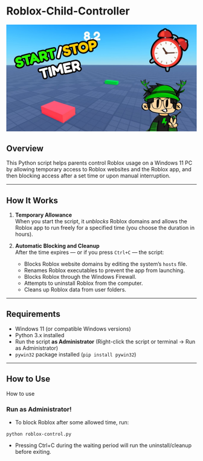 # Roblox-Child-Controller
![](docs/timer.jpg)

## Overview

This Python script helps parents control Roblox usage on a Windows 11 PC by allowing temporary access to Roblox websites and the Roblox app, and then blocking access after a set time or upon manual interruption.

---

## How It Works

1. **Temporary Allowance**  
   When you start the script, it *unblocks* Roblox domains and allows the Roblox app to run freely for a specified time (you choose the duration in hours).

2. **Automatic Blocking and Cleanup**  
   After the time expires — or if you press `Ctrl+C` — the script:
   - Blocks Roblox website domains by editing the system’s `hosts` file.
   - Renames Roblox executables to prevent the app from launching.
   - Blocks Roblox through the Windows Firewall.
   - Attempts to uninstall Roblox from the computer.
   - Cleans up Roblox data from user folders.

---

## Requirements

- Windows 11 (or compatible Windows versions)
- Python 3.x installed
- Run the script **as Administrator** (Right-click the script or terminal → Run as Administrator)
- `pywin32` package installed (`pip install pywin32`)

---

## How to Use

How to use
### Run as Administrator!

- To block Roblox after some allowed time, run:

```
python roblox-control.py
```

- Pressing Ctrl+C during the waiting period will run the uninstall/cleanup before exiting.
